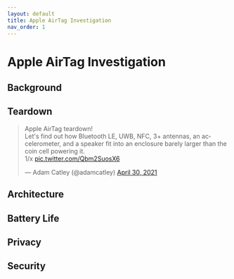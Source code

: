 ```yaml
---
layout: default
title: Apple AirTag Investigation
nav_order: 1
---
```


# Apple AirTag Investigation

## Background

## Teardown

<blockquote class="twitter-tweet"><p lang="en" dir="ltr">Apple AirTag teardown!<br>Let&#39;s find out how Bluetooth LE, UWB, NFC, 3+ antennas, an accelerometer, and a speaker fit into an enclosure barely larger than the coin cell powering it.<br>1/x <a href="https://t.co/Qbm2SuosX6">pic.twitter.com/Qbm2SuosX6</a></p>&mdash; Adam Catley (@adamcatley) <a href="https://twitter.com/adamcatley/status/1388196843184697346?ref_src=twsrc%5Etfw">April 30, 2021</a></blockquote> <script async src="https://platform.twitter.com/widgets.js" charset="utf-8"></script>

## Architecture

## Battery Life

## Privacy

## Security
